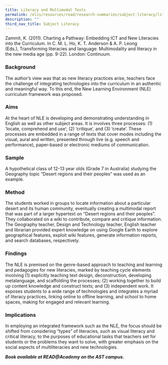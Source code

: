 ```yaml
---
title: Literacy and Multimodal Texts
permalink: /elis/resources/read/research-summaries/subject-literacy/literacy-and-multimodal-texts/
description: ""
third_nav_title: Subject Literacy
---
```

Zammit, K. (2011). Charting a Pathway: Embedding ICT and New Literacies into the Curriculum. In C. M. L. Ho, K. T. Anderson & A. P. Leong (Eds.), Transforming literacies and language: Multimodality and literacy in the new media age (pp. 9-22). London: Continuum.

### Background

The author’s view was that as new literacy practices arise, teachers face the challenge of integrating technologies into the curriculum in an authentic and meaningful way. To this end, the New Learning Environment (NLE) curriculum framework was proposed.

### Aims

At the heart of NLE is developing and demonstrating understanding in English as well as other subject areas. It is involves three processes: (1) ‘locate, comprehend and use’; (2) ‘critique’, and (3) ‘create’. These processes are embedded in a range of texts that cover modes including the visual, aural and written, presented through live (e.g. speech and performance), paper-based or electronic mediums of communication.

### Sample

A hypothetical class of 12-13 year olds (Grade 7 in Australia) studying the Geography topic “Desert regions and their peoples” was used as an example.

### Method

The students worked in groups to locate information about a particular desert and its human community, eventually creating a multimodal report that was part of a larger hypertext on “Desert regions and their peoples”. They collaborated on a wiki to contribute, compare and critique information. The Geography teacher, Design and Technology teacher, English teacher and librarian provided expert knowledge on using Google Earth to explore geographical features, exploit wiki features, generate information reports, and search databases, respectively.

### Findings

The NLE is premised on the genre-based approach to teaching and learning and pedagogies for new literacies, marked by teaching cycle elements involving (1) explicitly teaching text design, deconstruction, developing metalanguage, and scaffolding the processes; (2) working together to build up content knowledge and construct texts; and (3) independent work. It exposes students to a wide range of technologies and integrates a myriad of literacy practices, linking online to offline learning, and school to home spaces, making for engaged and relevant learning.

### Implications

In employing an integrated framework such as the NLE, the focus should be shifted from considering “types” of literacies, such as visual literacy and critical literacy, to the purposes of educational tasks that teachers set for students or the problems they want to solve, with greater emphasis on the social aspects of multiliteracies and new technologies.

**_Book available at READ@Academy on the AST campus._**